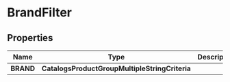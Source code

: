 

# BrandFilter


## Properties

Name | Type | Description | Notes
------------ | ------------- | ------------- | -------------
**BRAND** | **CatalogsProductGroupMultipleStringCriteria** |  | 



